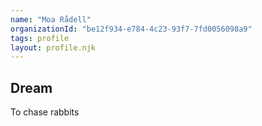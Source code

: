 ```yaml
---
name: "Moa Rådell"
organizationId: "be12f934-e784-4c23-93f7-7fd0056098a9"
tags: profile
layout: profile.njk
---
```


## Dream

To chase rabbits
